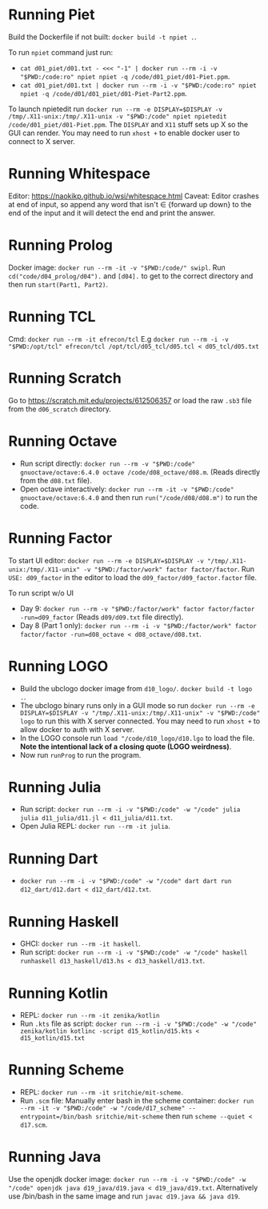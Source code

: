 # Running Piet

Build the Dockerfile if not built: `docker build -t npiet .`.

To run `npiet` command just run:
- `cat d01_piet/d01.txt - <<< "-1" | docker run --rm -i -v "$PWD:/code:ro" npiet npiet -q
  /code/d01_piet/d01-Piet.ppm`.
- `cat d01_piet/d01.txt | docker run --rm -i -v "$PWD:/code:ro" npiet npiet -q
  /code/d01/d01_piet/d01-Piet-Part2.ppm`.

To launch npietedit run `docker run --rm -e DISPLAY=$DISPLAY -v /tmp/.X11-unix:/tmp/.X11-unix -v
"$PWD:/code" npiet npietedit /code/d01_piet/d01-Piet.ppm`. The `DISPLAY` and `X11` stuff sets up X
so the GUI can render. You may need to run `xhost +` to enable docker user to connect to X server.

# Running Whitespace

Editor: https://naokikp.github.io/wsi/whitespace.html
Caveat: Editor crashes at end of input, so append any word that isn't ∈ {forward up down} to the end
of the input and it will detect the end and print the answer.

# Running Prolog

Docker image: `docker run --rm -it -v "$PWD:/code/" swipl`. Run `cd("code/d04_prolog/d04").` and
`[d04].` to get to the correct directory and then run `start(Part1, Part2)`.

# Running TCL

Cmd: `docker run --rm -it efrecon/tcl`
E.g `docker run --rm -i -v "$PWD:/opt/tcl" efrecon/tcl /opt/tcl/d05_tcl/d05.tcl < d05_tcl/d05.txt`

# Running Scratch

Go to https://scratch.mit.edu/projects/612506357 or load the raw `.sb3` file from the `d06_scratch`
directory.

# Running Octave

- Run script directly: `docker run --rm -v "$PWD:/code" gnuoctave/octave:6.4.0 octave
  /code/d08_octave/d08.m`. (Reads directly from the `d08.txt` file).
- Open octave interactively: `docker run --rm -it -v "$PWD:/code" gnuoctave/octave:6.4.0` and then
  run `run("/code/d08/d08.m")` to run the code.

# Running Factor

To start UI editor: `docker run --rm -e DISPLAY=$DISPLAY -v "/tmp/.X11-unix:/tmp/.X11-unix" -v
"$PWD:/factor/work" factor factor/factor`. Run `USE: d09_factor` in the editor to load the
`d09_factor/d09_factor.factor` file.

To run script w/o UI
- Day 9: `docker run --rm -v "$PWD:/factor/work" factor factor/factor -run=d09_factor` (Reads
  `d09/d09.txt` file directly).
- Day 8 (Part 1 only): `docker run --rm -i -v "$PWD:/factor/work" factor factor/factor
  -run=d08_octave < d08_octave/d08.txt`.

# Running LOGO

- Build the ubclogo docker image from `d10_logo/`. `docker build -t logo .`.
- The ubclogo binary runs only in a GUI mode so run `docker run --rm -e DISPLAY=$DISPLAY -v "/tmp/.X11-unix:/tmp/.X11-unix" -v "$PWD:/code" logo` to run this with X server connected. You may
  need to run `xhost +` to allow docker to auth with X server.
- In the LOGO console run `load "/code/d10_logo/d10.lgo` to load the file. **Note the intentional
  lack of a closing quote (LOGO weirdness)**.
- Now run `runProg` to run the program.

# Running Julia

- Run script: `docker run --rm -i -v "$PWD:/code" -w "/code" julia julia d11_julia/d11.jl <
  d11_julia/d11.txt`.
- Open Julia REPL: `docker run --rm -it julia`.

# Running Dart

- `docker run --rm -i -v "$PWD:/code" -w "/code" dart dart run d12_dart/d12.dart <
  d12_dart/d12.txt`.

# Running Haskell

- GHCI: `docker run --rm -it haskell`.
- Run script: `docker run --rm -i -v "$PWD:/code" -w "/code" haskell runhaskell d13_haskell/d13.hs <
  d13_haskell/d13.txt`.

# Running Kotlin

- REPL: `docker run --rm -it zenika/kotlin`
- Run `.kts` file as script: `docker run --rm -i -v "$PWD:/code" -w "/code" zenika/kotlin kotlinc
  -script d15_kotlin/d15.kts < d15_kotlin/d15.txt`

# Running Scheme

- REPL: `docker run --rm -it sritchie/mit-scheme`.
- Run `.scm` file: Manually enter bash in the scheme container: `docker run --rm -it -v "$PWD:/code"
  -w "/code/d17_scheme" --entrypoint=/bin/bash sritchie/mit-scheme` then run `scheme --quiet <
  d17.scm`.

# Running Java

Use the openjdk docker image: `docker run --rm -i -v "$PWD:/code" -w "/code" openjdk java
d19_java/d19.java < d19_java/d19.txt`. Alternatively use /bin/bash in the same image and run `javac
d19.java && java d19`.
